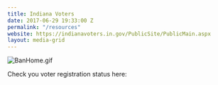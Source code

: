 ```yaml
---
title: Indiana Voters
date: 2017-06-29 19:33:00 Z
permalink: "/resources"
website: https://indianavoters.in.gov/PublicSite/PublicMain.aspx
layout: media-grid
---
```


![BanHome.gif](/uploads/BanHome.gif)

Check you voter registration status here: 